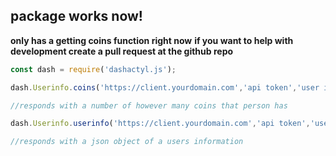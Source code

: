 package works now!
---

**only has a getting coins function right now**
**if you want to help with development create a pull request at the github repo**

```js
const dash = require('dashactyl.js');

dash.Userinfo.coins('https://client.yourdomain.com','api token','user id',message) //pass in your message.channel, message

//responds with a number of however many coins that person has
```
```js
dash.Userinfo.userinfo('https://client.yourdomain.com','api token','user id',message) //pass in your message.channel, message

//responds with a json object of a users information
```